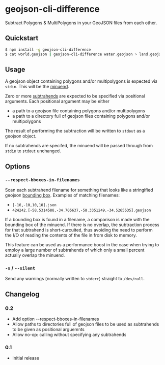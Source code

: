 # geojson-cli-difference

Subtract Polygons & MultiPolygons in your GeoJSON files from each other.

## Quickstart

```sh
$ npm install -g geojson-cli-difference
$ cat world.geojson | geojson-cli-difference water.geojson > land.geojson
```

## Usage

A geojson object containing polygons and/or multipolygons is expected via `stdin`. This will be the [minuend](https://en.wiktionary.org/wiki/minuend).

Zero or more [subtrahends](https://en.wiktionary.org/wiki/subtrahend) are expected to be specified via positional arguments. Each positional argument may be either

* a path to a geojson file containing polygons and/or multipolygons
* a path to a directory full of geojson files containing polygons and/or multipolygons

The result of performing the subtraction will be written to `stdout` as a geojson object.

If no subtrahends are specifed, the minuend will be passed through from `stdin` to `stdout` unchanged.

## Options

### `--respect-bboxes-in-filenames`

Scan each subtrahend filename for something that looks like a stringified geojson [bounding box](https://tools.ietf.org/html/rfc7946#section-5). Examples of matching filenames:

* `[-10,-10,10,10].json`
* `424242.[-58.5314588,-34.705637,-58.3351249,-34.5265535].geojson`

If a bounding box is found in a filename, a comparison is made with the bounding box of the minuend. If there is no overlap, the subtraction process for that subtrahend is short-curcuited, thus avoiding the need to perform the I/O of reading the contents of the file in from disk to memory.

This feature can be used as a performance boost in the case when trying to employ a large number of subtrahends of which only a small percent actually overlap the minuend.

### `-s` / `--silent`

Send any warnings (normally written to `stderr`) straight to `/dev/null`.

## Changelog

### 0.2

* Add option --respect-bboxes-in-filenames
* Allow paths to directories full of geojson files to be used as subtrahends to be given as positional arguemnts
* Allow no-op: calling without specifying any subtrahends

### 0.1

* Initial release

